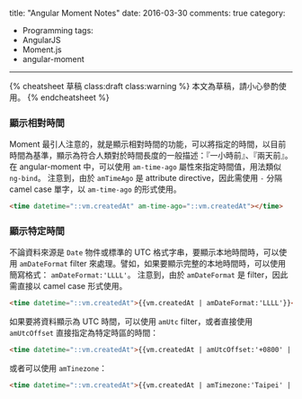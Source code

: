 title: "Angular Moment Notes"
date: 2016-03-30
comments: true
category:
  - Programming
tags:
  - AngularJS
  - Moment.js
  - angular-moment
---
{% cheatsheet 草稿 class:draft class:warning %}
本文為草稿，請小心參酌使用。
{% endcheatsheet %}

### 顯示相對時間

Moment 最引人注意的，就是顯示相對時間的功能，可以將指定的時間，以目前時間為基準，顯示為符合人類對於時間長度的一般描述：『一小時前』、『兩天前』。
在 angular-moment 中，可以使用 `am-time-ago` 屬性來指定時間值，用法類似 `ng-bind`。
注意到，由於 `amTimeAgo` 是 attribute directive，因此需使用 `-` 分隔 camel case 單字，以 `am-time-ago` 的形式使用。

```html
<time datetime="::vm.createdAt" am-time-ago="::vm.createdAt"></time>
```

### 顯示特定時間

不論資料來源是 `Date` 物件或標準的 UTC 格式字串，要顯示本地時間時，可以使用 `amDateFormat` filter 來處理。譬如，如果要顯示完整的本地時間時，可以使用簡寫格式： `amDateFormat:'LLLL'`。
注意到，由於 `amDateFormat` 是 filter，因此需直接以 camel case 形式使用。


```html
<time datetime="::vm.createdAt">{{vm.createdAt | amDateFormat:'LLLL'}}</time>
```

如果要將資料顯示為 UTC 時間，可以使用 `amUtc` filter，或者直接使用 `amUtcOffset` 直接指定為特定時區的時間：

```html
<time datetime="::vm.createdAt">{{vm.createdAt | amUtcOffset:'+0800' | amDateFormat:'LLLL'}}</time>
```

或者可以使用 `amTinezone`：

```html
<time datetime="::vm.createdAt">{{vm.createdAt | amTimezone:'Taipei' | amDateFormat:'LLLL'}}</time>
```



